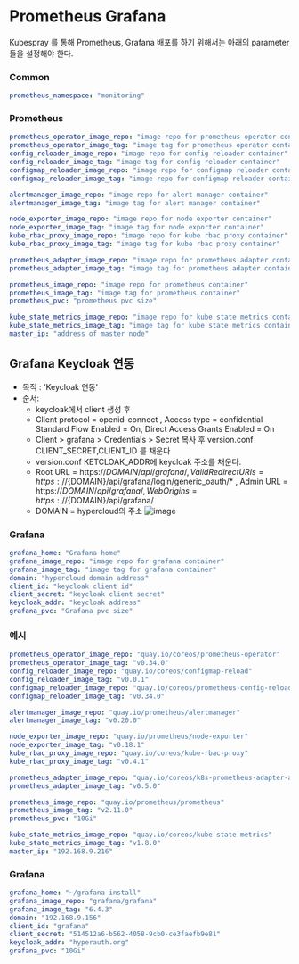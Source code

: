 # Prometheus Grafana

Kubespray 를 통해 Prometheus, Grafana 배포를 하기 위해서는 아래의 parameter 들을 설정해야 한다.

### Common
```yml
prometheus_namespace: "monitoring"
```

### Prometheus
```yml
prometheus_operator_image_repo: "image repo for prometheus operator container"
prometheus_operator_image_tag: "image tag for prometheus operator container"
config_reloader_image_repo: "image repo for config reloader container"
config_reloader_image_tag: "image tag for config reloader container"
configmap_reloader_image_repo: "image repo for configmap reloader container"
configmap_reloader_image_tag: "image repo for configmap reloader container"

alertmanager_image_repo: "image repo for alert manager container"
alertmanager_image_tag: "image tag for alert manager container"

node_exporter_image_repo: "image repo for node exporter container"
node_exporter_image_tag: "image tag for node exporter container"
kube_rbac_proxy_image_repo: "image repo for kube rbac proxy container"
kube_rbac_proxy_image_tag: "image tag for kube rbac proxy container"

prometheus_adapter_image_repo: "image repo for prometheus adapter container"
prometheus_adapter_image_tag: "image tag for prometheus adapter container"

prometheus_image_repo: "image repo for prometheus container"
prometheus_image_tag: "image tag for prometheus container"
prometheus_pvc: "prometheus pvc size"

kube_state_metrics_image_repo: "image repo for kube state metrics container"
kube_state_metrics_image_tag: "image tag for kube state metrics container"
master_ip: "address of master node"

```

## Grafana Keycloak 연동
* 목적 : 'Keycloak 연동'
* 순서: 
	* keycloak에서 client 생성 후
	* Client protocol = openid-connect , Access type = confidential Standard Flow Enabled = On, Direct Access Grants Enabled = On
	* Client > grafana > Credentials > Secret 복사 후 version.conf CLIENT_SECRET,CLIENT_ID 를 채운다
	* version.conf KETCLOAK_ADDR에  keycloak 주소를 채운다.
	* Root URL = https://${DOMAIN}/api/grafana/, Valid Redirect URIs = https://${DOMAIN}/api/grafana/login/generic_oauth/* , Admin URL = https://${DOMAIN}/api/grafana/, Web Origins = https://${DOMAIN}/api/grafana/ 
	* DOMAIN = hypercloud의 주소
![image](https://user-images.githubusercontent.com/66110096/118447268-8a7f3000-b72b-11eb-9bdd-01d4252427c6.png)


### Grafana
```yml
grafana_home: "Grafana home"
grafana_image_repo: "image repo for grafana container"
grafana_image_tag: "image tag for grafana container"
domain: "hypercloud domain address"
client_id: "keycloak client id"
client_secret: "keycloak client secret"
keycloak_addr: "keycloak address"
grafana_pvc: "Grafana pvc size"
```


### 예시

```yml
prometheus_operator_image_repo: "quay.io/coreos/prometheus-operator"
prometheus_operator_image_tag: "v0.34.0"
config_reloader_image_repo: "quay.io/coreos/configmap-reload"
config_reloader_image_tag: "v0.0.1"
configmap_reloader_image_repo: "quay.io/coreos/prometheus-config-reloader"
configmap_reloader_image_tag: "v0.34.0"

alertmanager_image_repo: "quay.io/prometheus/alertmanager"
alertmanager_image_tag: "v0.20.0"

node_exporter_image_repo: "quay.io/prometheus/node-exporter"
node_exporter_image_tag: "v0.18.1"
kube_rbac_proxy_image_repo: "quay.io/coreos/kube-rbac-proxy"
kube_rbac_proxy_image_tag: "v0.4.1"

prometheus_adapter_image_repo: "quay.io/coreos/k8s-prometheus-adapter-amd64"
prometheus_adapter_image_tag: "v0.5.0"

prometheus_image_repo: "quay.io/prometheus/prometheus"
prometheus_image_tag: "v2.11.0"
prometheus_pvc: "10Gi"

kube_state_metrics_image_repo: "quay.io/coreos/kube-state-metrics"
kube_state_metrics_image_tag: "v1.8.0"
master_ip: "192.168.9.216"

```

### Grafana
```yml
grafana_home: "~/grafana-install"
grafana_image_repo: "grafana/grafana"
grafana_image_tag: "6.4.3"
domain: "192.168.9.156"
client_id: "grafana"
client_secret: "514512a6-b562-4058-9cb0-ce3faefb9e81"
keycloak_addr: "hyperauth.org"
grafana_pvc: "10Gi"
```

